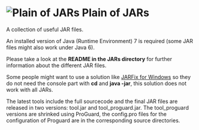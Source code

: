 ![Plain of JARs](http://p.yusukekamiyamane.com/icons/search/fugue/icons-24/jar.png) Plain of JARs
=================

A collection of useful JAR files. 

An installed version of Java (Runtime Environment) 7 is required (some JAR files might also work under Java 6).

Please take a look at the **README in the JARs directory** for further information about the different JAR files. 

Some people might want to use a solution like [JARFix for Windows](http://johann.loefflmann.net/en/software/jarfix/index.html) so they do not need the console part with **cd** and **java -jar**, this solution does not work with all JARs.

The latest tools include the full sourcecode and the final JAR files are released in two versions: tool.jar and tool_proguard.jar. The tool_proguard versions are shrinked using ProGuard, the config.pro files for the configuration of Proguard are in the corresponding source directories.